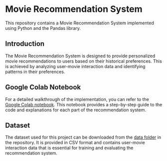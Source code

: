 # Movie Recommendation System

This repository contains a Movie Recommendation System implemented using Python and the Pandas library.

## Introduction
The Movie Recommendation System is designed to provide personalized movie recommendations to users based on their historical preferences. This is achieved by analyzing user-movie interaction data and identifying patterns in their preferences.

## Google Colab Notebook
For a detailed walkthrough of the implementation, you can refer to the [Google Colab notebook](https://colab.research.google.com/github/shrutin567/Movie-Recommendation-System/blob/main/movie_recommendation_system.ipynb). This notebook provides a step-by-step guide to the code and explanations for each part of the recommendation system.

## Dataset
The dataset used for this project can be downloaded from the [data folder](data/) in the repository. It is provided in CSV format and contains user-movie interaction data that is essential for training and evaluating the recommendation system.
